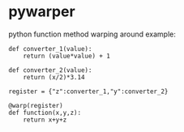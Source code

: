 # pywarper
python function method warping around
example:

    def converter_1(value):
        return (value*value) + 1  
    
    def converter_2(value):
        return (x/2)*3.14
    
    register = {"z":converter_1,"y":converter_2}
    
    @warp(register)
    def function(x,y,z):
        return x+y+z
